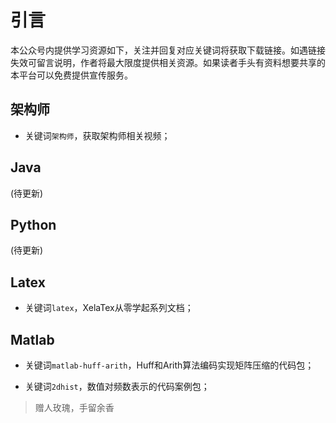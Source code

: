 # 引言
本公众号内提供学习资源如下，关注并回复对应关键词将获取下载链接。如遇链接失效可留言说明，作者将最大限度提供相关资源。如果读者手头有资料想要共享的本平台可以免费提供宣传服务。

## 架构师

- 关键词`架构师`，获取架构师相关视频；

## Java

(待更新)

## Python

(待更新)

## Latex

- 关键词`latex`，XelaTex从零学起系列文档；

## Matlab
- 关键词`matlab-huff-arith`，Huff和Arith算法编码实现矩阵压缩的代码包；

- 关键词`2dhist`，数值对频数表示的代码案例包；

> 赠人玫瑰，手留余香